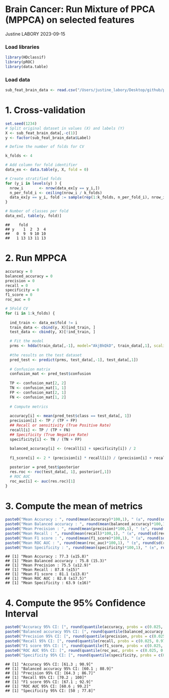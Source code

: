 Brain Cancer: Run Mixture of PPCA (MPPCA) on selected features
================
Justine LABORY
2023-09-15

### Load libraries

``` r
library(HDclassif)
library(pROC)
library(data.table)
```

### Load data

``` r
sub_feat_brain_data <- read.csv("/Users/justine_labory/Desktop/github/plantnet/Metabolomic_project/brain_project/data//BRAIN_T.269.Feat.Select.csv")
```

# 1. Cross-validation

``` r
set.seed(1234)
# Split original dataset in values (X) and labels (Y)
X <- sub_feat_brain_data[,-c(1)]
y <- factor(sub_feat_brain_data$Label)

# Define the number of folds for CV

k_folds <- 4       

# Add column for fold identifier
data_ex <- data.table(y, X, fold = 0)                              

# Create stratified folds
for (y_i in levels(y) ) {                                          
  nrow_i       <- nrow(data_ex[y == y_i,])
  n_per_fold_i <- ceiling(nrow_i / k_folds)
  data_ex[y == y_i, fold := sample(rep(1:k_folds, n_per_fold_i), nrow_i, replace = FALSE)]
}

# Number of classes per fold
data_ex[, table(y, fold)] 
```

    ##    fold
    ## y    1  2  3  4
    ##   0  9  9 10 10
    ##   1 13 13 11 13

# 2. Run MPPCA

``` r
accuracy = 0
balanced_accuracy = 0
precision = 0
recall = 0
specificity = 0
f1_score = 0
roc_auc = 0

# 5Fold CV
for (i in 1:k_folds) {
  
  ind_train <- data_ex$fold != i
  train_data <- cbind(y, X)[ind_train, ]
  test_data <- cbind(y, X)[!ind_train, ]

  # Fit the model
  prms <- hdda(train_data[,-1], model="AkjBkQkD", train_data[,1], scaling=TRUE)
  
  #the results on the test dataset
  pred_test <- predict(prms, test_data[,-1], test_data[,1])
  
  # Confusion matrix
  confusion_mat <- pred_test$confusion
  
  TP <- confusion_mat[2, 2]
  TN <- confusion_mat[1, 1]
  FP <- confusion_mat[2, 1]
  FN <- confusion_mat[1, 2]
  
  # Compute metrics
  
  accuracy[i] <- mean(pred_test$class == test_data[, 1])
  precision[i] <- TP / (TP + FP)
  ## Recall or sensitivity (True Positive Rate)
  recall[i] <- TP / (TP + FN)
  ## Specificity (True Negative Rate)
  specificity[i] <- TN / (TN + FP)
  
  balanced_accuracy[i] <- (recall[i] + specificity[i]) / 2
  
  f1_score[i] <- 2 * (precision[i] * recall[i]) / (precision[i] + recall[i])

  posterior = pred_test$posterior
  res.roc <- roc(test_data[, 1], posterior[,1])
  # ROC AUC
  roc_auc[i] <- auc(res.roc)[1]
}
```

# 3. Compute the mean of metrics

``` r
paste0("Mean Accuracy : ", round(mean(accuracy)*100,1), " (±", round(sd(accuracy)*100,1),")")
paste0("Mean Balanced accuracy : ", round(mean(balanced_accuracy)*100,1), " (", round(sd(balanced_accuracy)*100,1),")")
paste0("Mean Precision : ", round(mean(precision)*100,1), " (±", round(sd(precision)*100,1),")")
paste0("Mean Recall : ", round(mean(recall)*100,1), " (±", round(sd(recall)*100,1),")")
paste0("Mean F1 score : ", round(mean(f1_score)*100,1), " (±", round(sd(f1_score)*100,1),")")
paste0("Mean ROC AUC : ", round(mean(roc_auc)*100,1), " (±", round(sd(roc_auc)*100,1),")")
paste0("Mean Specificity : ", round(mean(specificity)*100,1), " (±", round(sd(specificity)*100,1),")")
```

    ## [1] "Mean Accuracy : 77.3 (±15.8)"
    ## [1] "Mean Balanced accuracy : 75.8 (15.3)"
    ## [1] "Mean Precision : 75.5 (±12.9)"
    ## [1] "Mean Recall : 87.8 (±15)"
    ## [1] "Mean F1 score : 81.1 (±13.8)"
    ## [1] "Mean ROC AUC : 82.8 (±17.5)"
    ## [1] "Mean Specificity : 63.9 (±16)"

# 4. Compute the 95% Confidence Interval

``` r
paste0("Accuracy 95% CI: [", round(quantile(accuracy, probs = c(0.025, 0.975))[1]*100, 1), " ; ", round(quantile(accuracy, probs = c(0.025, 0.975))[2]*100, 1),"]")
paste0("Balanced accuracy 95% CI: [", round(quantile(balanced_accuracy, probs = c(0.025, 0.975))[1]*100, 1), " ; ", round(quantile(balanced_accuracy, probs = c(0.025, 0.975))[2]*100, 1),"]")
paste0("Precision 95% CI: [", round(quantile(precision, probs = c(0.025, 0.975))[1]*100, 1), " ; ",round(quantile(precision, probs = c(0.025, 0.975))[2]*100, 1),"]")
paste0("Recall 95% CI: [", round(quantile(recall, probs = c(0.025, 0.975))[1]*100, 1), " ; ", round(quantile(recall, probs = c(0.025, 0.975))[2]*100, 1),"]")
paste0("F1 score 95% CI: [", round(quantile(f1_score, probs = c(0.025, 0.975))[1]*100, 1), " ; ", round(quantile(f1_score, probs = c(0.025, 0.975))[2]*100, 1),"]")
paste0("ROC AUC 95% CI: [", round(quantile(roc_auc, probs = c(0.025, 0.975))[1]*100, 1), " ; ", round(quantile(roc_auc, probs = c(0.025, 0.975))[2]*100, 1),"]")
paste0("Specificity 95% CI: [", round(quantile(specificity, probs = c(0.025, 0.975))[1]*100, 1), " ; ", round(quantile(specificity, probs = c(0.025, 0.975))[2]*100, 1),"]")
```

    ## [1] "Accuracy 95% CI: [61.3 ; 90.9]"
    ## [1] "Balanced accuracy 95% CI: [60.1 ; 88.9]"
    ## [1] "Precision 95% CI: [64.3 ; 86.7]"
    ## [1] "Recall 95% CI: [70.2 ; 100]"
    ## [1] "F1 score 95% CI: [67.1 ; 92.9]"
    ## [1] "ROC AUC 95% CI: [60.6 ; 99.2]"
    ## [1] "Specificity 95% CI: [50 ; 77.8]"
